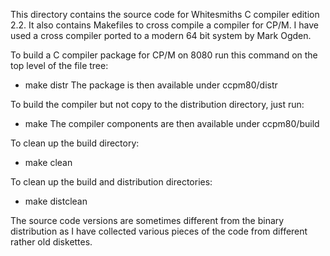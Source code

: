 This directory contains the source code for Whitesmiths C compiler edition 2.2.
It also contains Makefiles to cross compile a compiler for CP/M.
I have used a cross compiler ported to a modern 64 bit system by Mark Ogden.

To build a C compiler package for CP/M on 8080 run this command on the top level of the file tree:
* make distr
The package is then available under ccpm80/distr

To build the compiler but not copy to the distribution directory, just run:
* make
The compiler components are then available under ccpm80/build

To clean up the build directory:
* make clean

To clean up the build and distribution directories:
* make distclean

The source code versions are sometimes different from the binary distribution
as I have collected various pieces of the code from different rather old diskettes.
